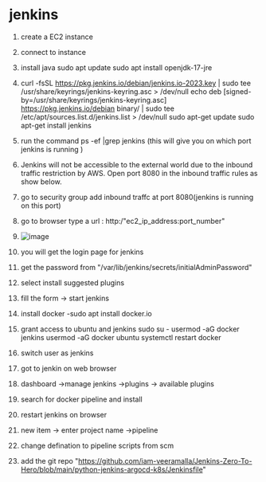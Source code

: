 # jenkins

1. create a EC2 instance
2. connect to instance
3. install java
   sudo apt update
  sudo apt install openjdk-17-jre
4. curl -fsSL https://pkg.jenkins.io/debian/jenkins.io-2023.key | sudo tee \
  /usr/share/keyrings/jenkins-keyring.asc > /dev/null
echo deb [signed-by=/usr/share/keyrings/jenkins-keyring.asc] \
  https://pkg.jenkins.io/debian binary/ | sudo tee \
  /etc/apt/sources.list.d/jenkins.list > /dev/null
sudo apt-get update
sudo apt-get install jenkins
 
5. run the command ps -ef |grep jenkins (this will give you on which port jenkins is running )
6. Jenkins will not be accessible to the external world due to the inbound traffic restriction by AWS. Open port 8080 in the inbound traffic rules as show below.
7. go to security group add inbound traffc at port 8080(jenkins is running on this port)
8. go to browser type a url : http:/"ec2_ip_address:port_number"
9. ![image](https://github.com/user-attachments/assets/baea84c6-7fce-4363-94cb-069c13fa90ea)
10. you will get the login page for jenkins
11. get the password from "/var/lib/jenkins/secrets/initialAdminPassword"
12. select install suggested plugins
13. fill the form -> start jenkins
14. install docker -sudo apt install docker.io
15. grant access to ubuntu and jenkins
    sudo su - 
    usermod -aG docker jenkins
    usermod -aG docker ubuntu
    systemctl restart docker
16. switch user as jenkins
17. got to jenkin on web browser
18. dashboard ->manage jenkins ->plugins -> available plugins
19. search for docker pipeline and install
20. restart jenkins on browser
21. new item -> enter project name ->pipeline
22. change defination to pipeline scripts from scm
23. add the git repo "https://github.com/iam-veeramalla/Jenkins-Zero-To-Hero/blob/main/python-jenkins-argocd-k8s/Jenkinsfile"
